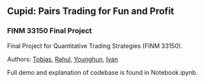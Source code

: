 ## Cupid: Pairs Trading for Fun and Profit
### FINM 33150 Final Project
Final Project for Quantitative Trading Strategies (FINM 33150). 

Authors: [Tobias](https://github.com/tobiasdelpozo/), [Rahul](https://github.com/rahul-agar), [Younghun](https://github.com/leeway00), [Ivan](https://github.com/TheRealSorcerer)

Full demo and explanation of codebase is found in Notebook.ipynb.
